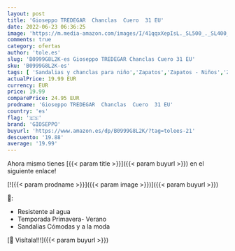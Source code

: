 ```yaml
---
layout: post
title: 'Gioseppo TREDEGAR  Chanclas  Cuero  31 EU'
date: 2022-06-23 06:36:25
image: 'https://m.media-amazon.com/images/I/41qqxXepIsL._SL500_._SL400_.jpg'
comments: true
category: ofertas
author: 'tole.es'
slug: 'B0999G8L2K-es Gioseppo TREDEGAR Chanclas Cuero 31 EU'
sku: 'B0999G8L2K-es'
tags: [ 'Sandalias y chanclas para niño','Zapatos','Zapatos - Niños','Zapatos y complementos','chanclas','gioseppo','🇪🇸', ]
actualPrice: 19.99 EUR
currency: EUR
price: 19.99
comparePrice: 24.95 EUR
prodname: 'Gioseppo TREDEGAR  Chanclas  Cuero  31 EU'
country: 'es'
flag: '🇪🇸'
brand: 'GIOSEPPO'
buyurl: 'https://www.amazon.es/dp/B0999G8L2K/?tag=tolees-21'
descuento: '19.88'
average: '19.99'
---
```


Ahora mismo tienes [{{< param title >}}]({{< param buyurl >}}) en el siguiente enlace!

[![{{< param prodname >}}]({{< param image >}})]({{< param buyurl >}})

🔎:

- Resistente al agua
- Temporada Primavera- Verano
- Sandalias Cómodas y a la moda

[🛒 Visítala!!!]({{< param buyurl >}})
